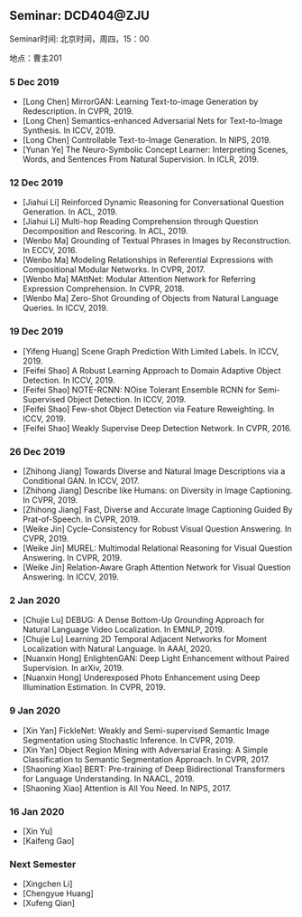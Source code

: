 ## Seminar: DCD404@ZJU

Seminar时间: 北京时间，周四，15：00

地点：曹主201

### 5 Dec 2019
- [Long Chen] MirrorGAN: Learning Text-to-image Generation by Redescription. In CVPR, 2019.
- [Long Chen] Semantics-enhanced Adversarial Nets for Text-to-Image Synthesis. In ICCV, 2019.
- [Long Chen] Controllable Text-to-Image Generation. In NIPS, 2019.
- [Yunan Ye] The Neuro-Symbolic Concept Learner: Interpreting Scenes, Words, and Sentences From Natural Supervision. In ICLR, 2019.

### 12 Dec 2019
- [Jiahui Li] Reinforced Dynamic Reasoning for Conversational Question Generation. In ACL, 2019.
- [Jiahui Li] Multi-hop Reading Comprehension through Question Decomposition and Rescoring. In ACL, 2019.
- [Wenbo Ma] Grounding of Textual Phrases in Images by Reconstruction. In ECCV, 2016.
- [Wenbo Ma] Modeling Relationships in Referential Expressions with Compositional Modular Networks. In CVPR, 2017.
- [Wenbo Ma] MAttNet: Modular Attention Network for Referring Expression Comprehension. In CVPR, 2018.
- [Wenbo Ma] Zero-Shot Grounding of Objects from Natural Language Queries. In ICCV, 2019.

  

### 19 Dec 2019
- [Yifeng Huang] Scene Graph Prediction With Limited Labels. In ICCV, 2019.
- [Feifei Shao] A Robust Learning Approach to Domain Adaptive Object Detection. In ICCV, 2019.
- [Feifei Shao] NOTE-RCNN: NOise Tolerant Ensemble RCNN for Semi-Supervised Object Detection. In ICCV, 2019.
- [Feifei Shao] Few-shot Object Detection via Feature Reweighting. In ICCV, 2019.
- [Feifei Shao] Weakly Supervise Deep Detection Network. In CVPR, 2016.

### 26 Dec 2019
- [Zhihong Jiang] Towards Diverse and Natural Image Descriptions via a Conditional GAN. In ICCV, 2017.
- [Zhihong Jiang] Describe like Humans: on Diversity in Image Captioning. In CVPR, 2019.
- [Zhihong Jiang] Fast, Diverse and Accurate Image Captioning Guided By Prat-of-Speech. In CVPR, 2019.
- [Weike Jin] Cycle-Consistency for Robust Visual Question Answering. In CVPR, 2019.
- [Weike Jin] MUREL: Multimodal Relational Reasoning for Visual Question Answering. In CVPR, 2019.
- [Weike Jin] Relation-Aware Graph Attention Network for Visual Question Answering. In ICCV, 2019.

### 2 Jan 2020
- [Chujie Lu] DEBUG: A Dense Bottom-Up Grounding Approach for Natural Language Video Localization. In EMNLP, 2019.
- [Chujie Lu] Learning 2D Temporal Adjacent Networks for Moment Localization with Natural Language. In AAAI, 2020.
- [Nuanxin Hong] EnlightenGAN: Deep Light Enhancement without Paired Supervision. In arXiv, 2019.
- [Nuanxin Hong] Underexposed Photo Enhancement using Deep Illumination Estimation. In CVPR, 2019.

### 9 Jan 2020
- [Xin Yan] FickleNet: Weakly and Semi-supervised Semantic Image Segmentation using Stochastic Inference. In CVPR, 2019.
- [Xin Yan] Object Region Mining with Adversarial Erasing: A Simple Classification to Semantic Segmentation Approach. In CVPR, 2017.
- [Shaoning Xiao] BERT: Pre-training of Deep Bidirectional Transformers for Language Understanding. In NAACL, 2019.
- [Shaoning Xiao] Attention is All You Need. In NIPS, 2017.

### 16 Jan 2020
- [Xin Yu]
- [Kaifeng Gao]

### Next Semester
- [Xingchen Li]
- [Chengyue Huang]
- [Xufeng Qian]
